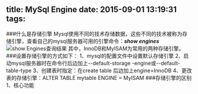 title: MySql Engine
date: 2015-09-01 13:19:31
tags:
---
###什么是存储引擎
Mysql使用不同的技术存储数据，这些不同的技术被称为存储引擎，查看自己的mysql服务器可用的引擎命令：***show engines***
![show Engines查询结果](../../../../images/mysqlengine.png)
其中，InnoDB和MyISAM为常用的两种存储引擎。
###设置存储引擎的方式如下：
1、mysql的配置文件中设置默认存储引擎
2、启动mysql服务器时在命令行后边加上--default-storage -engine或--default-table-type
3、创建表时指定：在create table 后边加上engine=InnoDB
4、更改表的存储引擎：ALTER TABLE mytable ENGINE = MyISAM
###存储引擎的区别
1、核心功能